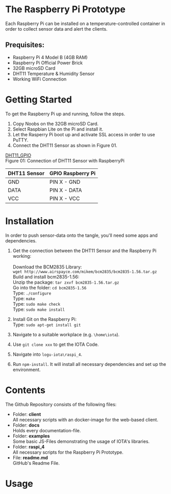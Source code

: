 [DHT11_GPIO]: \img\dht11_gpio.png

# The Raspberry Pi Prototype

Each Raspberry Pi can be installed on a temperature-controlled container in order to collect sensor data and alert the clients.

## Prequisites:
- Raspberry Pi 4  Model B (4GB RAM)
- Raspberry Pi Official Power Brick
- 32GB microSD Card
- DHT11 Temperature & Humidity Sensor
- Working WiFi Connection

# Getting Started

To get the Raspberry Pi up and running, follow the steps.
1. Copy Noobs on the 32GB microSD Card.
2. Select Raspbian Lite on the Pi and install it.
3. Let the Rasperry Pi boot up and activate SSL access in order to use PuTTY.
4. Connect the DHT11 Sensor as shown in Figure 01.

[DHT11_GPIO]
</br>Figure 01: Connection of DHT11 Sensor with RaspberryPi


| DHT11 Sensor  | GPIO Raspberry Pi |
| ------------- |-------------------| 
| GND           | PIN X - GND       | 
| DATA          | PIN X - DATA      | 
| VCC           | PIN X - VCC       | 

# Installation

In order to push sensor-data onto the tangle, you'll need some apps and dependencies.

1. Get the connection between the DHT11 Sensor and the Raspberry Pi working:</br></br>
Download the BCM2835 Library:</br>
`wget http://www.airspayce.com/mikem/bcm2835/bcm2835-1.56.tar.gz`</br>
Build and install bcm2835-1.56:</br>
Unzip the package: `tar zxvf bcm2835-1.56.tar.gz`</br>
Go into the folder: `cd bcm2835-1.56`</br>
Type: `./configure`</br>
Type: `make`</br>
Type: `sudo make check`</br>
Type: `sudo make install`</br>

2. Install Git on the Raspberry Pi:</br>
Type: `sudo apt-get install git`

3. Navigate to a suitable workplace (e.g. `\home\iota`).
4. Use `git clone xxx` to get the IOTA Code.
5. Navigate into `logu-iota\raspi_4`.
6. Run `npm-install`. It will install all necessary dependencies and set up the environment.

# Contents

The Github Repository consists of the following files:

- Folder: **client**</br>
All necessary scripts with an docker-image for the web-based client.
- Folder: **docs**</br>
Holds every documentation-file.
- Folder: **examples**</br>
Some basic JS-Files demonstrating the usage of IOTA's libraries.
- Folder: **raspi_4**</br>
All necessary scripts for the Raspberry Pi Prototype.
- File: **readme.md**</br>
GitHub's Readme File.

# Usage

